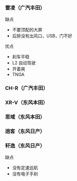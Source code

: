 ### 雷凌（广汽丰田）

缺点 

- 不要顶配的大屏
- 后排没有出风口，USB，门不好

优点

- 刹车平稳
- L2 自动驾驶
- 开着爽
- TNGA

### CH-R（广汽丰田）

### XR-V（东风本田）

### 思域（东风本田）

### 逍客（东风日产）

### 轩逸（东风日产）

缺点

- 没有定速巡航
- 没有电子手刹